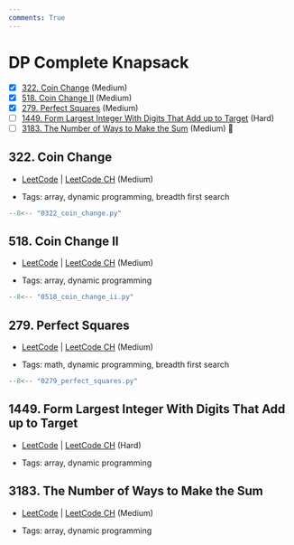 ```yaml
---
comments: True
---
```


# DP Complete Knapsack

- [x] [322. Coin Change](https://leetcode.cn/problems/coin-change/) (Medium)
- [x] [518. Coin Change II](https://leetcode.cn/problems/coin-change-ii/) (Medium)
- [x] [279. Perfect Squares](https://leetcode.cn/problems/perfect-squares/) (Medium)
- [ ] [1449. Form Largest Integer With Digits That Add up to Target](https://leetcode.cn/problems/form-largest-integer-with-digits-that-add-up-to-target/) (Hard)
- [ ] [3183. The Number of Ways to Make the Sum](https://leetcode.cn/problems/the-number-of-ways-to-make-the-sum/) (Medium) 👑

## 322. Coin Change

-   [LeetCode](https://leetcode.com/problems/coin-change/) | [LeetCode CH](https://leetcode.cn/problems/coin-change/) (Medium)

-   Tags: array, dynamic programming, breadth first search

```python title="322. Coin Change - Python Solution"
--8<-- "0322_coin_change.py"
```

## 518. Coin Change II

-   [LeetCode](https://leetcode.com/problems/coin-change-ii/) | [LeetCode CH](https://leetcode.cn/problems/coin-change-ii/) (Medium)

-   Tags: array, dynamic programming

```python title="518. Coin Change II - Python Solution"
--8<-- "0518_coin_change_ii.py"
```

## 279. Perfect Squares

-   [LeetCode](https://leetcode.com/problems/perfect-squares/) | [LeetCode CH](https://leetcode.cn/problems/perfect-squares/) (Medium)

-   Tags: math, dynamic programming, breadth first search

```python title="279. Perfect Squares - Python Solution"
--8<-- "0279_perfect_squares.py"
```

## 1449. Form Largest Integer With Digits That Add up to Target

-   [LeetCode](https://leetcode.com/problems/form-largest-integer-with-digits-that-add-up-to-target/) | [LeetCode CH](https://leetcode.cn/problems/form-largest-integer-with-digits-that-add-up-to-target/) (Hard)

-   Tags: array, dynamic programming

## 3183. The Number of Ways to Make the Sum

-   [LeetCode](https://leetcode.com/problems/the-number-of-ways-to-make-the-sum/) | [LeetCode CH](https://leetcode.cn/problems/the-number-of-ways-to-make-the-sum/) (Medium)

-   Tags: array, dynamic programming
